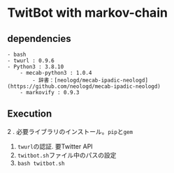 # TwitBot with markov-chain

## dependencies
    - bash
    - twurl : 0.9.6
    - Python3 : 3.8.10
        - mecab-python3 : 1.0.4
            - 辞書：[neologd/mecab-ipadic-neologd](https://github.com/neologd/mecab-ipadic-neologd)
        - markovify : 0.9.3

## Execution
2 . 必要ライブラリのインストール。`pip`と`gem`
1. `twurl`の認証. 要Twitter API
2. `twitbot.sh`ファイル中のパスの設定
3. `bash twitbot.sh`


